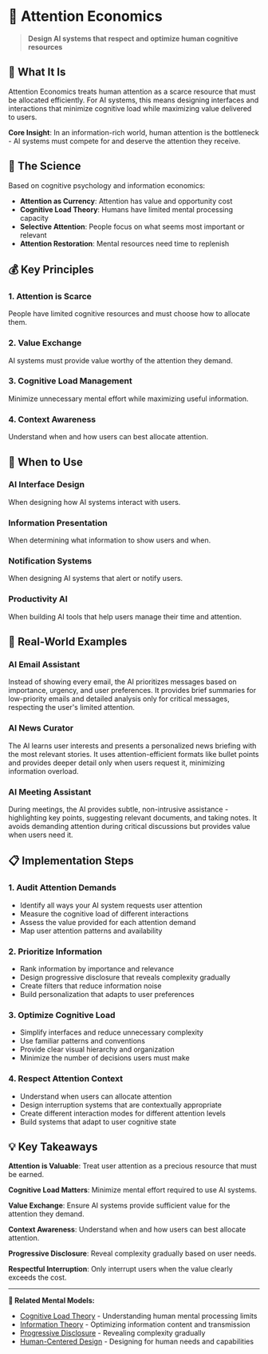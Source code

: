 # 🧠 Attention Economics

> **Design AI systems that respect and optimize human cognitive resources**

## 🎯 **What It Is**

Attention Economics treats human attention as a scarce resource that must be allocated efficiently. For AI systems, this means designing interfaces and interactions that minimize cognitive load while maximizing value delivered to users.

**Core Insight**: In an information-rich world, human attention is the bottleneck - AI systems must compete for and deserve the attention they receive.

## 🧠 **The Science**

Based on cognitive psychology and information economics:

- **Attention as Currency**: Attention has value and opportunity cost
- **Cognitive Load Theory**: Humans have limited mental processing capacity
- **Selective Attention**: People focus on what seems most important or relevant
- **Attention Restoration**: Mental resources need time to replenish

## 💰 **Key Principles**

### **1. Attention is Scarce**
People have limited cognitive resources and must choose how to allocate them.

### **2. Value Exchange**
AI systems must provide value worthy of the attention they demand.

### **3. Cognitive Load Management**
Minimize unnecessary mental effort while maximizing useful information.

### **4. Context Awareness**
Understand when and how users can best allocate attention.

## 🎯 **When to Use**

### **AI Interface Design**
When designing how AI systems interact with users.

### **Information Presentation**
When determining what information to show users and when.

### **Notification Systems**
When designing AI systems that alert or notify users.

### **Productivity AI**
When building AI tools that help users manage their time and attention.

## 🚀 **Real-World Examples**

### **AI Email Assistant**
Instead of showing every email, the AI prioritizes messages based on importance, urgency, and user preferences. It provides brief summaries for low-priority emails and detailed analysis only for critical messages, respecting the user's limited attention.

### **AI News Curator**
The AI learns user interests and presents a personalized news briefing with the most relevant stories. It uses attention-efficient formats like bullet points and provides deeper detail only when users request it, minimizing information overload.

### **AI Meeting Assistant**
During meetings, the AI provides subtle, non-intrusive assistance - highlighting key points, suggesting relevant documents, and taking notes. It avoids demanding attention during critical discussions but provides value when users need it.

## 📋 **Implementation Steps**

### **1. Audit Attention Demands**
- Identify all ways your AI system requests user attention
- Measure the cognitive load of different interactions
- Assess the value provided for each attention demand
- Map user attention patterns and availability

### **2. Prioritize Information**
- Rank information by importance and relevance
- Design progressive disclosure that reveals complexity gradually
- Create filters that reduce information noise
- Build personalization that adapts to user preferences

### **3. Optimize Cognitive Load**
- Simplify interfaces and reduce unnecessary complexity
- Use familiar patterns and conventions
- Provide clear visual hierarchy and organization
- Minimize the number of decisions users must make

### **4. Respect Attention Context**
- Understand when users can allocate attention
- Design interruption systems that are contextually appropriate
- Create different interaction modes for different attention levels
- Build systems that adapt to user cognitive state

## 💡 **Key Takeaways**

**Attention is Valuable**: Treat user attention as a precious resource that must be earned.

**Cognitive Load Matters**: Minimize mental effort required to use AI systems.

**Value Exchange**: Ensure AI systems provide sufficient value for the attention they demand.

**Context Awareness**: Understand when and how users can best allocate attention.

**Progressive Disclosure**: Reveal complexity gradually based on user needs.

**Respectful Interruption**: Only interrupt users when the value clearly exceeds the cost.

---

**🔗 Related Mental Models:**
- [Cognitive Load Theory](./cognitive-load-theory.md) - Understanding human mental processing limits
- [Information Theory](./information-theory.md) - Optimizing information content and transmission
- [Progressive Disclosure](./progressive-disclosure.md) - Revealing complexity gradually
- [Human-Centered Design](./human-centered-design.md) - Designing for human needs and capabilities